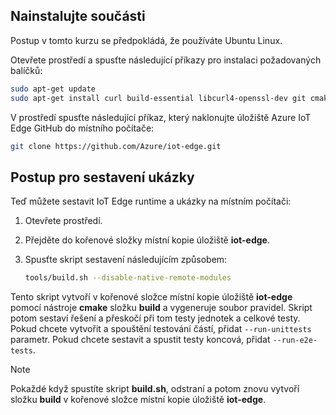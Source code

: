 ## <a name="install-the-prerequisites"></a>Nainstalujte součásti

Postup v tomto kurzu se předpokládá, že používáte Ubuntu Linux.

Otevřete prostředí a spusťte následující příkazy pro instalaci požadovaných balíčků:

```bash
sudo apt-get update
sudo apt-get install curl build-essential libcurl4-openssl-dev git cmake libssl-dev uuid-dev valgrind libglib2.0-dev libtool autoconf
```

V prostředí spusťte následující příkaz, který naklonujte úložiště Azure IoT Edge GitHub do místního počítače:

```bash
git clone https://github.com/Azure/iot-edge.git
```

## <a name="how-to-build-the-sample"></a>Postup pro sestavení ukázky

Teď můžete sestavit IoT Edge runtime a ukázky na místním počítači:

1. Otevřete prostředí.

1. Přejděte do kořenové složky místní kopie úložiště **iot-edge**.

1. Spusťte skript sestavení následujícím způsobem:

    ```sh
    tools/build.sh --disable-native-remote-modules
    ```

Tento skript vytvoří v kořenové složce místní kopie úložiště **iot-edge** pomocí nástroje **cmake** složku **build** a vygeneruje soubor pravidel. Skript potom sestaví řešení a přeskočí při tom testy jednotek a celkové testy. Pokud chcete vytvořit a spouštění testování částí, přidat `--run-unittests` parametr. Pokud chcete sestavit a spustit testy koncová, přidat `--run-e2e-tests`.

> [!NOTE]
> Pokaždé když spustíte skript **build.sh**, odstraní a potom znovu vytvoří složku **build** v kořenové složce místní kopie úložiště **iot-edge**.